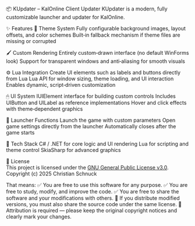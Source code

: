 📦 KUpdater – KalOnline Client Updater
KUpdater is a modern, fully customizable launcher and updater for KalOnline.

✨ Features
🎨 Theme System
Fully configurable background images, layout offsets, and color schemes
Built‑in fallback mechanism if theme files are missing or corrupted

🖌 Custom Rendering
Entirely custom‑drawn interface (no default WinForms look)
Support for transparent windows and anti‑aliasing for smooth visuals

⚙ Lua Integration
Create UI elements such as labels and buttons directly from Lua
Lua API for window sizing, theme loading, and UI interaction
Enables dynamic, script‑driven customization

🖱 UI System
IUIElement interface for building custom controls
Includes UIButton and UILabel as reference implementations
Hover and click effects with theme‑dependent graphics

🚀 Launcher Functions
Launch the game with custom parameters
Open game settings directly from the launcher
Automatically closes after the game starts

🔧 Tech Stack
C# / .NET for core logic and UI rendering
Lua for scripting and theme control
SkiaSharp for advanced graphics


📜 License  
This project is licensed under the [GNU General Public License v3.0](./LICENSE.txt).  
Copyright (c) 2025 Christian Schnuck


That means:
✅ You are free to use this software for any purpose.
✅ You are free to study, modify, and improve the code.
✅ You are free to share the software and your modifications with others.
🔄 If you distribute modified versions, you must also share the source code under the same license.
🙌 Attribution is required — please keep the original copyright notices and clearly mark your changes.